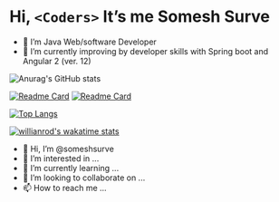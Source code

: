 # Hi, `<Coders>` It’s me Somesh Surve
- 👀 I’m Java Web/software Developer
- 🌱 I’m currently improving by developer skills with Spring boot and Angular 2 (ver. 12)



![Anurag's GitHub stats](https://github-readme-stats.vercel.app/api?username=someshsurve&hide=contribs,prs&count_private=true&show_icons=true&theme=radical)

[![Readme Card](https://github-readme-stats.vercel.app/api/pin/?username=someshsurve&repo=Portfolio-2021)](https://github.com/someshsurve/Portfolio-2021)
[![Readme Card](https://github-readme-stats.vercel.app/api/pin/?username=someshsurve&repo=github-readme-stats)](https://github.com/someshsurve/github-readme-stats)

[![Top Langs](https://github-readme-stats.vercel.app/api/top-langs/?username=someshsurve)](https://github.com/someshsurve/github-readme-stats)

[![willianrod's wakatime stats](https://github-readme-stats.vercel.app/api/wakatime?username=someshsurve)](https://github.com/someshsurve/github-readme-stats)




- 👋 Hi, I’m @someshsurve
- 👀 I’m interested in ...
- 🌱 I’m currently learning ...
- 💞️ I’m looking to collaborate on ...
- 📫 How to reach me ...

<!---
someshsurve/someshsurve is a ✨ special ✨ repository because its `README.md` (this file) appears on your GitHub profile.
You can click the Preview link to take a look at your changes.
--->
